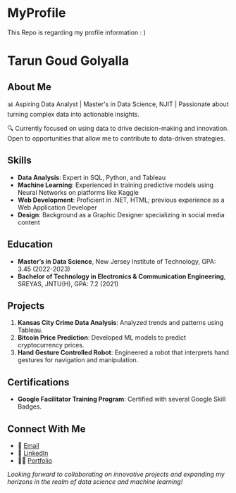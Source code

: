 # MyProfile
This Repo is regarding my profile information  : )

# Tarun Goud Golyalla

## About Me
📊 Aspiring Data Analyst | Master's in Data Science, NJIT | Passionate about turning complex data into actionable insights.

🔍 Currently focused on using data to drive decision-making and innovation. Open to opportunities that allow me to contribute to data-driven strategies.

## Skills
- **Data Analysis**: Expert in SQL, Python, and Tableau
- **Machine Learning**: Experienced in training predictive models using Neural Networks on platforms like Kaggle
- **Web Development**: Proficient in .NET, HTML; previous experience as a Web Application Developer
- **Design**: Background as a Graphic Designer specializing in social media content

## Education
- **Master’s in Data Science**, New Jersey Institute of Technology, GPA: 3.45 (2022-2023)
- **Bachelor of Technology in Electronics & Communication Engineering**, SREYAS, JNTU(H), GPA: 7.2 (2021)

## Projects
1. **Kansas City Crime Data Analysis**: Analyzed trends and patterns using Tableau.
2. **Bitcoin Price Prediction**: Developed ML models to predict cryptocurrency prices.
3. **Hand Gesture Controlled Robot**: Engineered a robot that interprets hand gestures for navigation and manipulation.

## Certifications
- **Google Facilitator Training Program**: Certified with several Google Skill Badges.

## Connect With Me
- 📧 [Email](mailto:tarungolyalla97@gmail.com)
- 🔗 [LinkedIn](www.linkedin.com/in/tarun-goud-5b8551159)
- 👨‍💻 [Portfolio](#) <!-- Add your Portfolio URL here -->

*Looking forward to collaborating on innovative projects and expanding my horizons in the realm of data science and machine learning!*

